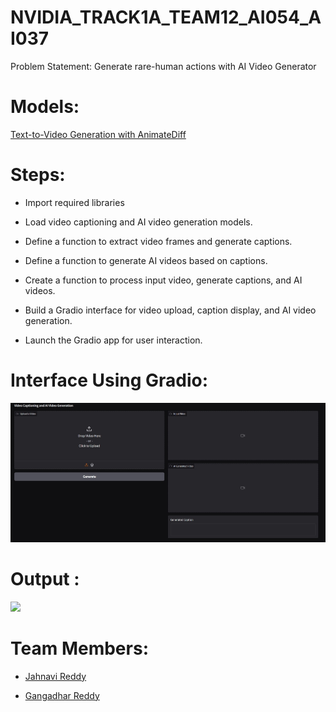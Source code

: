 
# NVIDIA_TRACK1A_TEAM12_AI054_AI037

Problem Statement: Generate rare-human actions with AI Video Generator

# Models:
[Text-to-Video Generation with AnimateDiff](https://huggingface.co/docs/diffusers/api/pipelines/animatediff#text-to-video-generation-with-animatediff)

# Steps:

- Import required libraries 
- Load video captioning and AI video generation models.

- Define a function to extract video frames and generate captions.

- Define a function to generate AI videos based on captions.

- Create a function to process input video, generate captions, and AI videos.

- Build a Gradio interface for video upload, caption display, and AI video generation.
- Launch the Gradio app for user interaction.

# Interface Using Gradio:
![](images/img1.jpg)

# Output :
![](img2.jpg)


# Team Members:

- [Jahnavi Reddy](https://github.com/Jahnavirdy2003)

- [Gangadhar Reddy]()
